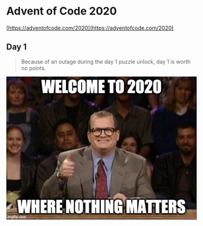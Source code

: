 # Advent of Code 2020

[https://adventofcode.com/2020](https://adventofcode.com/2020)

## Day 1

> Because of an outage during the day 1 puzzle unlock, day 1 is worth no points.

![points don't matter](img/points_dont_matter.jpg)
